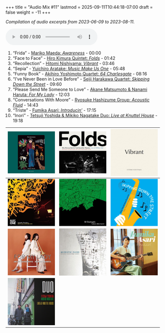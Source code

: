 +++
title = "Audio Mix #11"
lastmod = 2025-09-11T10:44:18-07:00
draft = false
weight = -11
+++

_Compilation of audio excerpts from 2023-06-09 to 2023-08-11._

<audio controls>
<source src="/audio/compilation-11.mp3" type="audio/mpeg">
This browser does not support the audio element.
</audio>

1.  “Frida” - [Mariko Maeda: _Awareness_](https://www.jazzofjapan.com/p/mariko-maeda-awareness) - 00:00
2.  “Face to Face” - [Hiro Kimura Quintet: _Folds_](https://www.jazzofjapan.com/p/hiro-kimura-quintet-folds) - 01:42
3.  “Recollection” - [Hitomi Nishiyama: _Vibrant_](https://www.jazzofjapan.com/p/hitomi-nishiyama-vibrant) - 03:46
4.  “Sepia” - [Yuichiro Aratake: _Music Make Us One_](https://www.jazzofjapan.com/p/yuichiro-aratake-music-make-us-one) - 05:48
5.  “Funny Book” - [Akihiro Yoshimoto Quartet: _64 Charlesgate_](https://www.jazzofjapan.com/p/akihiro-yoshimoto-quartet-64-charlesgate) - 08:16
6.  “I’ve Never Been in Love Before” - [Seiji Harakawa Quartet: _Skipping Down the Street_](https://www.jazzofjapan.com/p/seiji-harakawa-quartet-skipping-down) - 09:60
7.  “Please Send Me Someone to Love” - [Akane Matsumoto &amp; Nanami Haruta: _For My Lady_](https://www.jazzofjapan.com/p/akane-matsumoto-nanami-haruta-for) - 12:03
8.  “Conversations With Moore” - [Ryosuke Hashizume Group: _Acoustic Fluid_](https://www.jazzofjapan.com/p/ryosuke-hashizume-group-acoustic) - 14:43
9.  “Triste” - [Fumika Asari: _Introducin’_](https://www.jazzofjapan.com/p/fumika-asari-introducin) - 17:15
10. “Inori” - [Tetsuji Yoshida &amp; Mikiko Nagatake Duo: _Live at Knuttel House_](https://www.jazzofjapan.com/p/tetsuji-yoshida-and-mikiko-nagatake) - 19:18

| ![](/images/mariko-maeda-awareness-460.jpeg)                | ![](/images/hiro-kimura-folds-460.jpeg)                | ![](/images/hitomi-nishiyama-vibrant-460.jpeg)     |
|-------------------------------------------------------------|--------------------------------------------------------|----------------------------------------------------|
| ![](/images/yuichiro-aratake-music-make-460.jpeg)           | ![](/images/akihiro-yoshimoto-64-charlesgate-460.jpeg) | ![](/images/seiji-harakawa-skipping-down-460.jpeg) |
| ![](/images/akane-matsumoto-nanami-haruta-for-460.jpeg)     | ![](/images/ryosukehashizume-acoustic-460.jpeg)        | ![](/images/fumika-asari-introducin-460.jpeg)      |
| ![](/images/tetsujiyoshida-mikikonagatake-knuttel-460.jpeg) |                                                        |                                                    |
